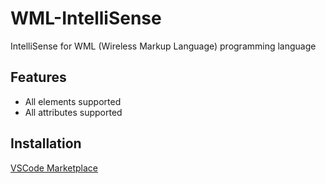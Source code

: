 # WML-IntelliSense
IntelliSense for WML (Wireless Markup Language) programming language
## Features
- All elements supported
- All attributes supported
## Installation
[VSCode Marketplace](https://marketplace.visualstudio.com/items?itemName=NDXCode.wml-intellisense)
